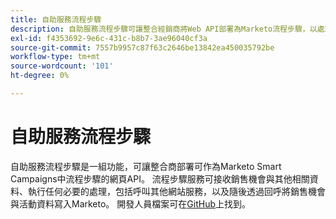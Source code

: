```yaml
---
title: 自助服務流程步驟
description: 自助服務流程步驟可讓整合經銷商將Web API部署為Marketo流程步驟，以處理銷售機會資料、呼叫服務，以及將銷售機會和活動資料寫回
exl-id: f4353692-9e6c-431c-b8b7-3ae96040cf3a
source-git-commit: 7557b9957c87f63c2646be13842ea450035792be
workflow-type: tm+mt
source-wordcount: '101'
ht-degree: 0%

---
```


# 自助服務流程步驟

自助服務流程步驟是一組功能，可讓整合商部署可作為Marketo Smart Campaigns中流程步驟的網頁API。 流程步驟服務可接收銷售機會與其他相關資料、執行任何必要的處理，包括呼叫其他網站服務，以及隨後透過回呼將銷售機會與活動資料寫入Marketo。 開發人員檔案可在[GitHub](https://github.com/adobe/Marketo-SSFS-Service-Provider-Interface)上找到。
